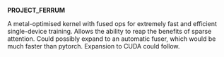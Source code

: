 **PROJECT_FERRUM**

A metal-optimised kernel with fused ops for extremely fast and efficient single-device training.
Allows the ability to reap the benefits of sparse attention. Could possibly expand to an automatic fuser, which would be much faster than pytorch.
Expansion to CUDA could follow.
